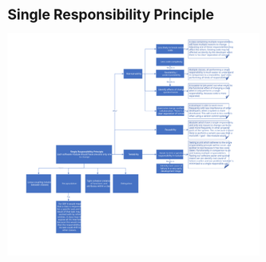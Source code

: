 # Single Responsibility Principle
![Single Responsibility Principle](https://raw.githubusercontent.com/NiekBeijloos/SOLID/master/1.%20Single%20Responsibility%20Principle/Single%20Responsibility%20Principle.svg?raw=true)
